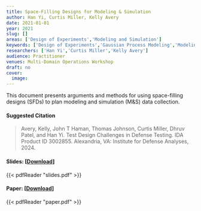 ```yaml
---
title: Space-Filling Designs for Modeling & Simulation
author: Han Yi, Curtis Miller, Kelly Avery
date: 2021-01-01
year: 2021
slug: []
areas: ['Design of Experiments','Modeling and Simulation']
keywords: ['Design of Experiments','Gaussian Process Modeling','Modeling & Simulation','Space Filling Designs','Statistics']
researchers: ['Han Yi','Curtis Miller','Kelly Avery']
audience: Practitioner
venues: Multi-Domain Operations Workshop
draft: no
cover:
  image: 
---
```




This document presents arguments and methods for using space-filling designs (SFDs) to plan modeling and simulation (M&S) data collection.

#### Suggested Citation
> Avery, Kelly, John T Haman, Thomas Johnson, Curtis Miller, Dhruv Patel, and Han Yi. Test Design Challenges in Defense Testing. IDA Product ID 3002855. Alexandria, VA: Institute for Defense Analyses, 2024.

#### Slides: [[Download](slides.pdf)]
{{< pdfReader "slides.pdf" >}}

#### Paper: [[Download](paper.pdf)]
{{< pdfReader "paper.pdf" >}}


